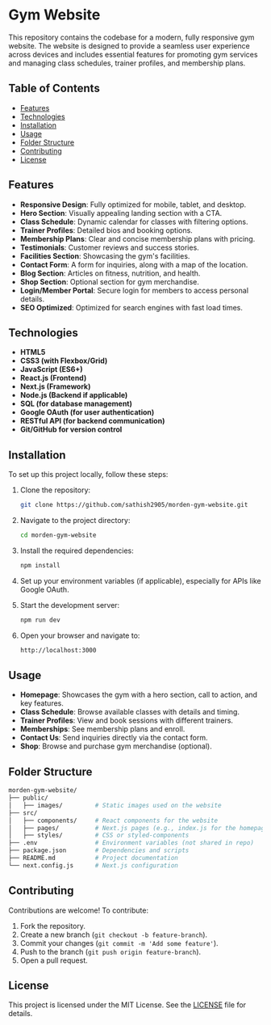 # Gym Website

This repository contains the codebase for a modern, fully responsive gym website. The website is designed to provide a seamless user experience across devices and includes essential features for promoting gym services and managing class schedules, trainer profiles, and membership plans.

## Table of Contents

- [Features](#features)
- [Technologies](#technologies)
- [Installation](#installation)
- [Usage](#usage)
- [Folder Structure](#folder-structure)
- [Contributing](#contributing)
- [License](#license)

## Features

- **Responsive Design**: Fully optimized for mobile, tablet, and desktop.
- **Hero Section**: Visually appealing landing section with a CTA.
- **Class Schedule**: Dynamic calendar for classes with filtering options.
- **Trainer Profiles**: Detailed bios and booking options.
- **Membership Plans**: Clear and concise membership plans with pricing.
- **Testimonials**: Customer reviews and success stories.
- **Facilities Section**: Showcasing the gym's facilities.
- **Contact Form**: A form for inquiries, along with a map of the location.
- **Blog Section**: Articles on fitness, nutrition, and health.
- **Shop Section**: Optional section for gym merchandise.
- **Login/Member Portal**: Secure login for members to access personal details.
- **SEO Optimized**: Optimized for search engines with fast load times.
  
## Technologies

- **HTML5**
- **CSS3 (with Flexbox/Grid)**
- **JavaScript (ES6+)**
- **React.js (Frontend)**
- **Next.js (Framework)**
- **Node.js (Backend if applicable)**
- **SQL (for database management)**
- **Google OAuth (for user authentication)**
- **RESTful API (for backend communication)**
- **Git/GitHub for version control**

## Installation

To set up this project locally, follow these steps:

1. Clone the repository:

   ```bash
   git clone https://github.com/sathish2905/morden-gym-website.git
   ```

2. Navigate to the project directory:

   ```bash
   cd morden-gym-website
   ```

3. Install the required dependencies:

   ```bash
   npm install
   ```

4. Set up your environment variables (if applicable), especially for APIs like Google OAuth.

5. Start the development server:

   ```bash
   npm run dev
   ```

6. Open your browser and navigate to:

   ```bash
   http://localhost:3000
   ```

## Usage

- **Homepage**: Showcases the gym with a hero section, call to action, and key features.
- **Class Schedule**: Browse available classes with details and timing.
- **Trainer Profiles**: View and book sessions with different trainers.
- **Memberships**: See membership plans and enroll.
- **Contact Us**: Send inquiries directly via the contact form.
- **Shop**: Browse and purchase gym merchandise (optional).

## Folder Structure

```bash
morden-gym-website/
├── public/
│   ├── images/         # Static images used on the website
├── src/
│   ├── components/     # React components for the website
│   ├── pages/          # Next.js pages (e.g., index.js for the homepage)
│   ├── styles/         # CSS or styled-components
├── .env                # Environment variables (not shared in repo)
├── package.json        # Dependencies and scripts
├── README.md           # Project documentation
└── next.config.js      # Next.js configuration
```

## Contributing

Contributions are welcome! To contribute:

1. Fork the repository.
2. Create a new branch (`git checkout -b feature-branch`).
3. Commit your changes (`git commit -m 'Add some feature'`).
4. Push to the branch (`git push origin feature-branch`).
5. Open a pull request.

## License

This project is licensed under the MIT License. See the [LICENSE](LICENSE) file for details.
